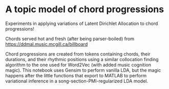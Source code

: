 # A topic model of chord progressions
Experiments in applying variations of Latent Dirichlet Allocation to chord progressions!

Chords served hot and fresh (after being parser-boiled) from https://ddmal.music.mcgill.ca/billboard

Chord progressions are created from tokens containing chords, their durations, and their rhythmic positions using a similar collocation finding algorithm to the one used for Word2Vec (with added music cognition magic). This notebook uses Gensim to perform vanilla LDA, but the magic happens after the little functions that export to MATLAB to perform variational inference in a song-section-PMI-regularized LDA model.
